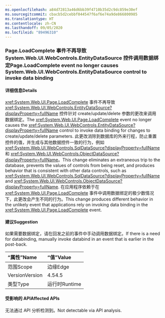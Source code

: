 ```yaml
---
ms.openlocfilehash: a84d72813a46d6bb39f4710b35d2c9dc859e30ef
ms.sourcegitcommit: cbacb5d2cebbf044547f6af6e74a9de866800985
ms.translationtype: HT
ms.contentlocale: zh-CN
ms.lasthandoff: 09/05/2020
ms.locfileid: "89496310"
---
```

### <a name="pageloadcomplete-event-no-longer-causes-systemwebuiwebcontrolsentitydatasource-control-to-invoke-data-binding"></a><span data-ttu-id="efaa7-101">Page.LoadComplete 事件不再导致 System.Web.UI.WebControls.EntityDataSource 控件调用数据绑定</span><span class="sxs-lookup"><span data-stu-id="efaa7-101">Page.LoadComplete event no longer causes System.Web.UI.WebControls.EntityDataSource control to invoke data binding</span></span>

#### <a name="details"></a><span data-ttu-id="efaa7-102">详细信息</span><span class="sxs-lookup"><span data-stu-id="efaa7-102">Details</span></span>

<span data-ttu-id="efaa7-103"><xref:System.Web.UI.Page.LoadComplete> 事件不再导致 <xref:System.Web.UI.WebControls.EntityDataSource?displayProperty=fullName> 控件针对 create/update/delete 参数的更改来调用数据绑定。</span><span class="sxs-lookup"><span data-stu-id="efaa7-103">The <xref:System.Web.UI.Page.LoadComplete> event no longer causes the <xref:System.Web.UI.WebControls.EntityDataSource?displayProperty=fullName> control to invoke data binding for changes to create/update/delete parameters.</span></span> <span data-ttu-id="efaa7-104">此更改消除到数据库的外来行程，防止重置控件的值，并生成与其他数据控件一致的行为，例如 <xref:System.Web.UI.WebControls.SqlDataSource?displayProperty=fullName> 和 <xref:System.Web.UI.WebControls.ObjectDataSource?displayProperty=fullName>。</span><span class="sxs-lookup"><span data-stu-id="efaa7-104">This change eliminates an extraneous trip to the database, prevents the values of controls from being reset, and produces behavior that is consistent with other data controls, such as <xref:System.Web.UI.WebControls.SqlDataSource?displayProperty=fullName> and <xref:System.Web.UI.WebControls.ObjectDataSource?displayProperty=fullName>.</span></span> <span data-ttu-id="efaa7-105">在应用程序依赖于在 <xref:System.Web.UI.Page.LoadComplete> 事件中调用数据绑定的极少数情况下，此更改会产生不同的行为。</span><span class="sxs-lookup"><span data-stu-id="efaa7-105">This change produces different behavior in the unlikely event that applications rely on invoking data binding in the <xref:System.Web.UI.Page.LoadComplete> event.</span></span>

#### <a name="suggestion"></a><span data-ttu-id="efaa7-106">建议</span><span class="sxs-lookup"><span data-stu-id="efaa7-106">Suggestion</span></span>

<span data-ttu-id="efaa7-107">如果需要数据绑定，请在回发之前的事件中手动调用数据绑定。</span><span class="sxs-lookup"><span data-stu-id="efaa7-107">If there is a need for databinding, manually invoke databind in an event that is earlier in the post-back.</span></span>

| <span data-ttu-id="efaa7-108">“属性”</span><span class="sxs-lookup"><span data-stu-id="efaa7-108">Name</span></span>    | <span data-ttu-id="efaa7-109">“值”</span><span class="sxs-lookup"><span data-stu-id="efaa7-109">Value</span></span>       |
|:--------|:------------|
| <span data-ttu-id="efaa7-110">范围</span><span class="sxs-lookup"><span data-stu-id="efaa7-110">Scope</span></span>   |<span data-ttu-id="efaa7-111">边缘</span><span class="sxs-lookup"><span data-stu-id="efaa7-111">Edge</span></span>|
|<span data-ttu-id="efaa7-112">Version</span><span class="sxs-lookup"><span data-stu-id="efaa7-112">Version</span></span>|<span data-ttu-id="efaa7-113">4.5</span><span class="sxs-lookup"><span data-stu-id="efaa7-113">4.5</span></span>|
|<span data-ttu-id="efaa7-114">类型</span><span class="sxs-lookup"><span data-stu-id="efaa7-114">Type</span></span>|<span data-ttu-id="efaa7-115">运行时</span><span class="sxs-lookup"><span data-stu-id="efaa7-115">Runtime</span></span>|

#### <a name="affected-apis"></a><span data-ttu-id="efaa7-116">受影响的 API</span><span class="sxs-lookup"><span data-stu-id="efaa7-116">Affected APIs</span></span>

<span data-ttu-id="efaa7-117">无法通过 API 分析检测到。</span><span class="sxs-lookup"><span data-stu-id="efaa7-117">Not detectable via API analysis.</span></span>

<!--

#### Affected APIs

Not detectable via API analysis.

-->
